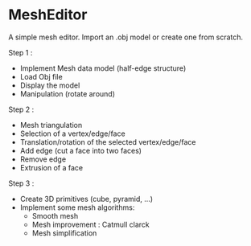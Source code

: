 # MeshEditor
A simple mesh editor. Import an .obj model or create one from scratch.

Step 1 :
  - Implement Mesh data model (half-edge structure)
  - Load Obj file
  - Display the model
  - Manipulation (rotate around)

Step 2 :
  - Mesh triangulation
  - Selection of a vertex/edge/face
  - Translation/rotation of the selected vertex/edge/face
  - Add edge (cut a face into two faces)
  - Remove edge
  - Extrusion of a face

Step 3 :
  - Create 3D primitives (cube, pyramid, ...)
  - Implement some mesh algorithms:
    - Smooth mesh
    - Mesh improvement : Catmull clarck
    - Mesh simplification

